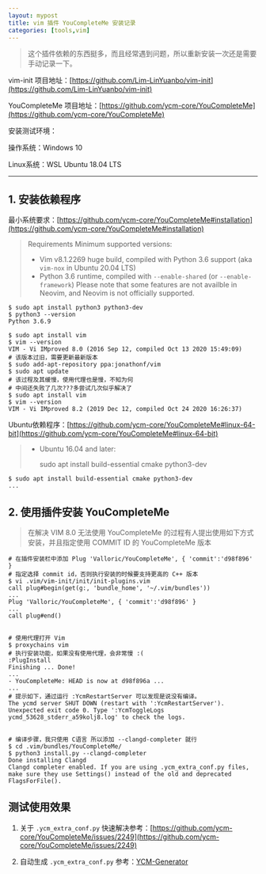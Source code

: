 ```yaml
---
layout: mypost
title: vim 插件 YouCompleteMe 安装记录
categories: [tools,vim]
---
```


> 这个插件依赖的东西挺多，而且经常遇到问题，所以重新安装一次还是需要手动记录一下。

vim-init 项目地址：[https://github.com/Lim-LinYuanbo/vim-init](https://github.com/Lim-LinYuanbo/vim-init)

YouCompleteMe 项目地址：[https://github.com/ycm-core/YouCompleteMe](https://github.com/ycm-core/YouCompleteMe)

安装测试环境：

操作系统：Windows 10

Linux系统：WSL Ubuntu 18.04 LTS

---

## 1. 安装依赖程序

最小系统要求：[https://github.com/ycm-core/YouCompleteMe#installation](https://github.com/ycm-core/YouCompleteMe#installation)

> Requirements
> Minimum supported versions:
>
> - Vim v8.1.2269 huge build, compiled with Python 3.6 support (aka `vim-nox` in Ubuntu 20.04 LTS)
> - Python 3.6 runtime, compiled with `--enable-shared` (or `--enable-framework`)
> Please note that some features are not availble in Neovim, and Neovim is not
officially supported.

```shell
$ sudo apt install python3 python3-dev
$ python3 --version
Python 3.6.9

$ sudo apt install vim
$ vim --version
VIM - Vi IMproved 8.0 (2016 Sep 12, compiled Oct 13 2020 15:49:09)
# 该版本过旧，需要更新最新版本
$ sudo add-apt-repository ppa:jonathonf/vim
$ sudo apt update
# 该过程及其缓慢，使用代理也是慢，不知为何
# 中间还失败了几次???多尝试几次似乎解决了
$ sudo apt install vim
$ vim --version
VIM - Vi IMproved 8.2 (2019 Dec 12, compiled Oct 24 2020 16:26:37)
```

Ubuntu依赖程序：[https://github.com/ycm-core/YouCompleteMe#linux-64-bit](https://github.com/ycm-core/YouCompleteMe#linux-64-bit)

> - Ubuntu 16.04 and later:
>
>   sudo apt install build-essential cmake python3-dev

```shell
$ sudo apt install build-essential cmake python3-dev
...
```

## 2. 使用插件安装 YouCompleteMe

> 在解决 VIM 8.0 无法使用 YouCompleteMe 的过程有人提出使用如下方式安装，并且指定使用 COMMIT ID 的 YouCompleteMe 版本

```shell
# 在插件安装栏中添加 Plug 'Valloric/YouCompleteMe', { 'commit':'d98f896' }
# 指定选择 commit id，否则执行安装的时候要支持更高的 C++ 版本
$ vi .vim/vim-init/init/init-plugins.vim
call plug#begin(get(g:, 'bundle_home', '~/.vim/bundles'))
...
Plug 'Valloric/YouCompleteMe', { 'commit':'d98f896' }
...
call plug#end()


# 使用代理打开 Vim
$ proxychains vim
# 执行安装功能，如果没有使用代理，会非常慢 :(
:PlugInstall
Finishing ... Done!
...
- YouCompleteMe: HEAD is now at d98f896a ...
...
# 提示如下，通过运行 :YcmRestartServer 可以发现是说没有编译。
The ycmd server SHUT DOWN (restart with ':YcmRestartServer'). Unexpected exit code 0. Type ':YcmToggleLogs ycmd_53628_stderr_a59kolj8.log' to check the logs.


# 编译步骤，我只使用 C语言 所以添加 --clangd-completer 就行
$ cd .vim/bundles/YouCompleteMe/
$ python3 install.py --clangd-completer
Done installing Clangd
Clangd completer enabled. If you are using .ycm_extra_conf.py files, make sure they use Settings() instead of the old and deprecated FlagsForFile().
```

## 测试使用效果

1. 关于 ```.ycm_extra_conf.py``` 快速解决参考：[https://github.com/ycm-core/YouCompleteMe/issues/2249](https://github.com/ycm-core/YouCompleteMe/issues/2249)

2. 自动生成 ```.ycm_extra_conf.py``` 参考：[YCM-Generator](https://github.com/rdnetto/YCM-Generator)
